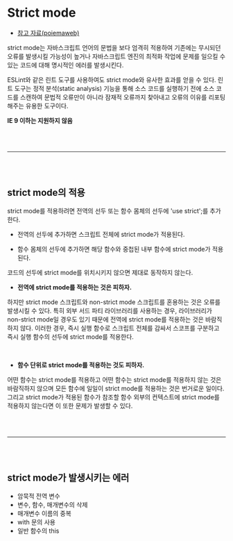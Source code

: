 # Strict mode

-   [참고 자료(poiemaweb)](https://poiemaweb.com/js-strict-mode)

strict mode는 자바스크립트 언어의 문법을 보다 엄격히 적용하여 기존에는 무시되던 오류를 발생시킬 가능성이 높거나 자바스크립트 엔진의 최적화 작업에 문제를 일으킬 수 있는 코드에 대해 명시적인 에러를 발생시킨다.

ESLint와 같은 린트 도구를 사용하여도 strict mode와 유사한 효과를 얻을 수 있다. 린트 도구는 정적 분석(static analysis) 기능을 통해 소스 코드를 실행하기 전에 소스 코드를 스캔하여 문법적 오류만이 아니라 잠재적 오류까지 찾아내고 오류의 이유를 리포팅해주는 유용한 도구이다.

**IE 9 이하는 지원하지 않음**

<br /><br />

---

<br /><br />

## strict mode의 적용

strict mode를 적용하려면 전역의 선두 또는 함수 몸체의 선두에 'use strict';를 추가한다.

-   전역의 선두에 추가하면 스크립트 전체에 strict mode가 적용된다.

-   함수 몸체의 선두에 추가하면 해당 함수와 중첩된 내부 함수에 strict mode가 적용된다.

코드의 선두에 strict mode를 위치시키지 않으면 제대로 동작하지 않는다.

-   **전역에 strict mode를 적용하는 것은 피하자.**

하지만 strict mode 스크립트와 non-strict mode 스크립트를 혼용하는 것은 오류를 발생시킬 수 있다. 특히 외부 서드 파티 라이브러리를 사용하는 경우, 라이브러리가 non-strict mode일 경우도 있기 때문에 전역에 strict mode를 적용하는 것은 바람직하지 않다. 이러한 경우, 즉시 실행 함수로 스크립트 전체를 감싸서 스코프를 구분하고 즉시 실행 함수의 선두에 strict mode를 적용한다.

<br />

-   **함수 단위로 strict mode를 적용하는 것도 피하자.**

어떤 함수는 strict mode를 적용하고 어떤 함수는 strict mode를 적용하지 않는 것은 바람직하지 않으며 모든 함수에 일일이 strict mode를 적용하는 것은 번거로운 일이다. 그리고 strict mode가 적용된 함수가 참조할 함수 외부의 컨텍스트에 strict mode를 적용하지 않는다면 이 또한 문제가 발생할 수 있다.

<br /><br />

---

<br /><br />

## strict mode가 발생시키는 에러

-   암묵적 전역 변수
-   변수, 함수, 매개변수의 삭제
-   매개변수 이름의 중복
-   with 문의 사용
-   일반 함수의 this
